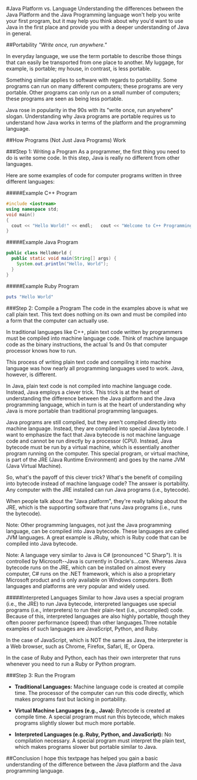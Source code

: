 #Java Platform vs. Language
Understanding the differences between the Java Platform and the Java Programming language won't help you write your first program, but it may help you think about why you'd want to use Java in the first place and provide you with a deeper understanding of Java in general.

##Portability
*"Write once, run anywhere."*

In everyday language, we use the term portable to describe those things that can easily be transported from one place to another. My luggage, for example, is portable; my house, in contrast, is less portable.

Something similar applies to software with regards to portability. Some programs can run on many different computers; these programs are very portable. Other programs can only run on a small number of computers; these programs are seen as being less portable.

Java rose in popularity in the 90s with its "write once, run anywhere" slogan. Understanding why Java programs are portable requires us to understand how Java works in terms of the platform and the programming language.


##How Programs (Not Just Java Programs) Work

###Step 1: Writing a Program
As a programmer, the first thing you need to do is write some code. In this step, Java is really no different from other languages.

Here are some examples of code for computer programs written in three different languages:

#####Example C++ Program
```cpp	
#include <iostream>
using namespace std;
void main()
{
  cout << "Hello World!" << endl;   cout << "Welcome to C++ Programming" << endl;
}
```

#####Example Java Program
```java	
public class HelloWorld {
  public static void main(String[] args) {
    System.out.println("Hello, World");
  }
}
```

#####Example Ruby Program
```ruby
puts "Hello World"
```

###Step 2: Compile a Program
The code in the examples above is what we call plain text. This text does nothing on its own and must be compiled into a form that the computer can actually use.

In traditional languages like C++, plain text code written by programmers must be compiled into machine language code. Think of machine language code as the binary instructions, the actual 1s and 0s that computer processor knows how to run.

This process of writing plain text code and compiling it into machine language was how nearly all programming languages used to work. Java, however, is different.

In Java, plain text code is not compiled into machine language code. Instead, Java employs a clever trick. This trick is at the heart of understanding the difference between the Java platform and the Java programming language, which in turn is at the heart of understanding why Java is more portable than traditional programming languages.

Java programs are still compiled, but they aren't compiled directly into machine language. Instead, they are compiled into special Java bytecode. I want to emphasize the fact that Java bytecode is not machine language code and cannot be run directly by a processor (CPU). Instead, Java bytecode must be run by a virtual machine, which is essentially another program running on the computer. This special program, or virtual machine, is part of the JRE (Java Runtime Environment) and goes by the name JVM (Java Virtual Machine).

So, what's the payoff of this clever trick? What's the benefit of compiling into bytecode instead of machine language code? The answer is portability. Any computer with the JRE installed can run Java programs (i.e., bytecode).

When people talk about the "Java platform", they're really talking about the JRE, which is the supporting software that runs Java programs (i.e., runs the bytecode).

Note: Other programming languages, not just the Java programming language, can be compiled into Java bytecode. These languages are called JVM languages. A great example is JRuby, which is Ruby code that can be compiled into Java bytecode.

Note: A language very similar to Java is C# (pronounced "C Sharp"). It is controlled by Microsoft--Java is currently in Oracle's...care. Whereas Java bytecode runs on the JRE, which can be installed on almost every computer, C# runs on the .NET framework, which is also a proprietary Microsoft product and is only available on Windows computers. Both languages and platforms are very popular and widely used.

#####Interpreted Languages
Similar to how Java uses a special program (i.e., the JRE) to run Java bytecode, interpreted languages use special programs (i.e., interpreters) to run their plain-text (i.e., uncompiled) code. Because of this, interpreted languages are also highly portable, though they often poorer performance (speed) than other languages.Three notable examples of such languages are JavaScript, Python, and Ruby.

In the case of JavaScript, which is NOT the same as Java, the interpreter is a Web browser, such as Chrome, Firefox, Safari, IE, or Opera.

In the case of Ruby and Python, each has their own interpreter that runs whenever you need to run a Ruby or Python program.

###Step 3: Run the Program
* **Traditional Languages:** Machine language code is created at compile time. The processor of the computer can run this code directly, which makes programs fast but lacking in portability.

* **Virtual Machine Languages (e.g., Java):** Bytecode is created at compile time. A special program must run this bytecode, which makes programs slightly slower but much more portable.

* **Interpreted Languages (e.g. Ruby, Python, and JavaScript):** No compilation necessary. A special program must interpret the plain text, which makes programs slower but portable similar to Java.

##Conclusion
I hope this textpage has helped you gain a basic understanding of the difference between the Java platform and the Java programming language.